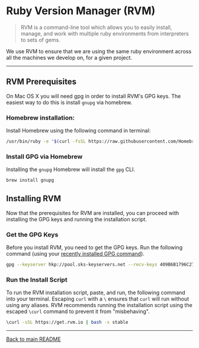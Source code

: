 # Ruby Version Manager (RVM)

>RVM is a command-line tool which allows you to easily install, manage, and work with multiple ruby environments from interpreters to sets of gems.

We use RVM to ensure that we are using the same ruby environment across all the machines we develop on, for a given project.

---

## RVM Prerequisites

On Mac OS X you will need gpg in order to install RVM's GPG keys. The easiest way to do this is install `gnupg` via homebrew.

### Homebrew installation:

Install Homebrew using the following command in terminal:

```bash
/usr/bin/ruby -e "$(curl -fsSL https://raw.githubusercontent.com/Homebrew/install/master/install)"
```

### Install GPG via Homebrew

Installing the `gnupg` Homebrew will install the `gpg` CLI.

```bash
brew install gnupg
```

## Installing RVM

Now that the prerequisites for RVM are installed, you can proceed with installing the GPG keys and running the installation script.

### Get the GPG Keys

Before you install RVM, you need to get the GPG keys. Run the following command (using your [recently installed GPG command](#rvm-prerequisites)).

```bash
gpg --keyserver hkp://pool.sks-keyservers.net --recv-keys 409B6B1796C275462A1703113804BB82D39DC0E3 7D2BAF1CF37B13E2069D6956105BD0E739499BDB
```

### Run the Install Script

To run the RVM installation script, paste, and run, the following command into your terminal. Escaping `curl` with a `\` ensures that `curl` will run without using any aliases. RVM recommends running the installation script using the escaped `\curl` command to prevent it from "misbehaving".

```bash
\curl -sSL https://get.rvm.io | bash -s stable
```

---

[Back to main README](./README.md)
